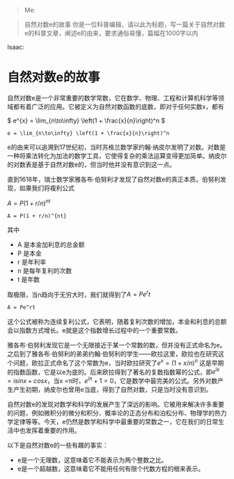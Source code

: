>  Me:

> 自然对数e的故事
> 你是一位科普编辑，请以此为标题，写一篇关于自然对数e的科普文章，阐述e的由来，要求通俗易懂，篇幅在1000字以内

Isaac:

# 自然对数e的故事

自然对数e是一个非常重要的数学常数，它在数学、物理、工程和计算机科学等领域都有着广泛的应用。它被定义为自然对数函数的底数，即对于任何实数x，都有

$
e^{x} = \lim_{n\to\infty} \left(1 + \frac{x}{n}\right)^n
$

```
e = \lim_{n\to\infty} \left(1 + \frac{x}{n}\right)^n
```

e的由来可以追溯到17世纪初，当时苏格兰数学家约翰·纳皮尔发明了对数。对数是一种将乘法转化为加法的数学工具，它使得复杂的乘法运算变得更加简单。纳皮尔的对数表是基于自然对数e的，但当时他并没有意识到这一点。

直到1618年，瑞士数学家雅各布·伯努利才发现了自然对数e的真正本质。伯努利发现，如果我们将複利公式

$A = P(1 + r/n)^{nt}$

```
A = P(1 + r/n)^{nt}
```

其中

* A 是本金加利息的总金额
* P 是本金
* r 是年利率
* n 是每年复利的次数
* t 是年数

取极限，当n趋向于无穷大时，我们就得到了$A = Pe^rt$

```4
A = Pe^rt
```

这个公式被称为连续复利公式，它表明，随着复利次数的增加，本金和利息的总额会以指数方式增长。e就是这个指数增长过程中的一个重要常数。

雅各布·伯努利发现它是一个无限接近于某一个常数的数，但并没有正式命名为e。之后到了雅各布·伯努利的弟弟约翰·伯努利的学生——欧拉这里，欧拉也在研究这个问题，欧拉正式命名了这个常数为e，当时欧拉研究了$e^{x}=(1+x/n)^{n}$ 这是早期的指数函数，它是以e为底的。后来欧拉得到了著名的复数指数幂的公式，即$e^{ix}=isinx+cosx$，当x =π时，$e^{iπ}+1=0$，它是数学中最完美的公式。另外对数产生产生初期，纳皮尔也曾用e当底，得到了自然对数，只是当时没有意识到。

自然对数e的发现对数学和科学的发展产生了深远的影响。它被用来解决许多重要的问题，例如微积分的微分和积分、概率论的正态分布和泊松分布、物理学的热力学定律等等。今天，e仍然是数学和科学中最重要的常数之一，它在我们的日常生活中也发挥着重要的作用。

以下是自然对数e的一些有趣的事实：

* e是一个无理数，这意味着它不能表示为两个整数之比。
* e是一个超越数，这意味着它不能用任何有限个代数方程的根来表示。

